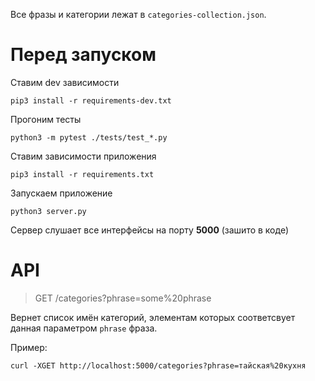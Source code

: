 Все фразы и категории лежат в `categories-collection.json`.

# Перед запуском
Ставим dev зависимости
```
pip3 install -r requirements-dev.txt
```

Прогоним тесты
```
python3 -m pytest ./tests/test_*.py
```

Ставим зависимости приложения
```
pip3 install -r requirements.txt
```


Запускаем приложение
```
python3 server.py
```
Сервер слушает все интерфейсы на порту **5000** (зашито в коде)

# API
> GET /categories?phrase=some%20phrase  

Вернет список имён категорий, элементам которых соответсвует данная
параметром `phrase` фраза.

Пример:
```
curl -XGET http://localhost:5000/categories?phrase=тайская%20кухня
```
